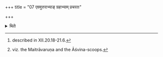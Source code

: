+++
title = "07 एवमुत्तराभ्याङ् ग्रहाभ्याम् प्रचरतः"

+++

<details><summary>थिते</summary>

7. In the same manner[^1] the two (viz. the Adhvaryu and the Pratiprasthātr̥) perform the ritual with the subsequent two scoops.[^2]  

[^1]: described in XII.20.18-21.6.   

[^2]: viz. the Maitrāvaruṇa and the Āśvina-scoops.  
</details>
